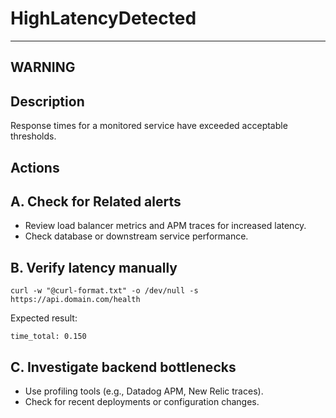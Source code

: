 # HighLatencyDetected

---

## WARNING

## Description
Response times for a monitored service have exceeded acceptable thresholds.

## Actions

## A. Check for Related alerts

- Review load balancer metrics and APM traces for increased latency.
- Check database or downstream service performance.

## B. Verify latency manually

```
curl -w "@curl-format.txt" -o /dev/null -s https://api.domain.com/health
```

Expected result:
```
time_total: 0.150
```

## C. Investigate backend bottlenecks

- Use profiling tools (e.g., Datadog APM, New Relic traces).
- Check for recent deployments or configuration changes.
